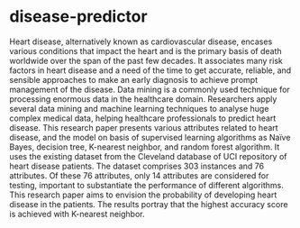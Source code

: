 # disease-predictor
Heart disease, alternatively known as cardiovascular disease, encases various conditions that impact the heart and is the primary basis of death worldwide over the span of the past few decades. It associates many risk factors in heart disease and a need of the time to get accurate, reliable, and sensible approaches to make an early diagnosis to achieve prompt management of the disease. Data mining is a commonly used technique for processing enormous data in the healthcare domain. Researchers apply several data mining and machine learning techniques to analyse huge complex medical data, helping healthcare professionals to predict heart disease. This research paper presents various attributes related to heart disease, and the model on basis of supervised learning algorithms as Naïve Bayes, decision tree, K-nearest neighbor, and random forest algorithm. It uses the existing dataset from the Cleveland database of UCI repository of heart disease patients. The dataset comprises 303 instances and 76 attributes. Of these 76 attributes, only 14 attributes are considered for testing, important to substantiate the performance of different algorithms. This research paper aims to envision the probability of developing heart disease in the patients. The results portray that the highest accuracy score is achieved with K-nearest neighbor.
